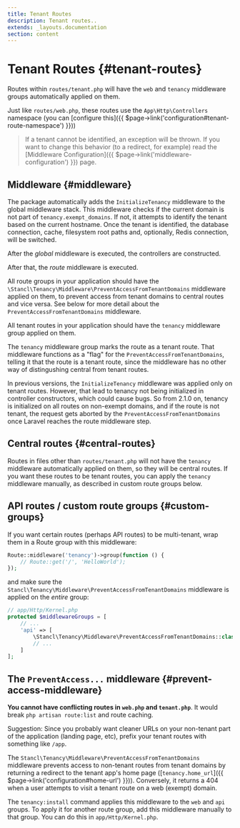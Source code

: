 ```yaml
---
title: Tenant Routes
description: Tenant routes..
extends: _layouts.documentation
section: content
---
```


# Tenant Routes {#tenant-routes}

Routes within `routes/tenant.php` will have the `web` and `tenancy` middleware groups automatically applied on them. 

Just like `routes/web.php`, these routes use the `App\Http\Controllers` namespace (you can [configure this]({{ $page->link('configuration#tenant-route-namespace') }}))

> If a tenant cannot be identified, an exception will be thrown. If you want to change this behavior (to a redirect, for example) read the [Middleware Configuration]({{ $page->link('middleware-configuration') }}) page.

## Middleware {#middleware}

The package automatically adds the `InitializeTenancy` middleware to the global middleware stack. This middleware checks if the current domain is not part of `tenancy.exempt_domains`. If not, it attempts to identify the tenant based on the current hostname. Once the tenant is identified, the database connection, cache, filesystem root paths and, optionally, Redis connection, will be switched.

After the *global* middleware is executed, the controllers are constructed. 

After that, the *route* middleware is executed.

All route groups in your application should have the `\Stancl\Tenancy\Middleware\PreventAccessFromTenantDomains` middleware applied on them, to prevent access from tenant domains to central routes and vice versa. See below for more detail about the `PreventAccessFromTenantDomains` middleware.

All tenant routes in your application should have the `tenancy` middleware group applied on them.

The `tenancy` middleware group marks the route as a tenant route. That middleware functions as a "flag" for the `PreventAccessFromTenantDomains`, telling it that the route is a tenant route, since the middleware has no other way of distingushing central from tenant routes.

In previous versions, the `InitializeTenancy` middleware was applied only on tenant routes. However, that lead to tenancy not being initialized in controller constructors, which could cause bugs. So from 2.1.0 on, tenancy is initialized on all routes on non-exempt domains, and if the route is not tenant, the request gets aborted by the `PreventAccessFromTenantDomains` once Laravel reaches the route middleware step.

## Central routes {#central-routes}

Routes in files other than `routes/tenant.php` will not have the `tenancy` middleware automatically applied on them, so they will be central routes. If you want these routes to be tenant routes, you can apply the `tenancy` middleware manually, as described in custom route groups below.

## API routes / custom route groups {#custom-groups}

If you want certain routes (perhaps API routes) to be multi-tenant, wrap them in a Route group with this middleware:

```php
Route::middleware('tenancy')->group(function () {
    // Route::get('/', 'HelloWorld');
});
```

and make sure the `Stancl\Tenancy\Middleware\PreventAccessFromTenantDomains` middleware is applied on the *entire* group:

```php
// app/Http/Kernel.php
protected $middlewareGroups = [
    // ...
    'api' => [
        \Stancl\Tenancy\Middleware\PreventAccessFromTenantDomains::class,
        // ...
    ]
];
```

## The `PreventAccess...` middleware {#prevent-access-middleware}

**You cannot have conflicting routes in `web.php` and `tenant.php`**. It would break `php artisan route:list` and route caching.

Suggestion: Since you probably want cleaner URLs on your non-tenant part of the application (landing page, etc), prefix your tenant routes with something like `/app`.

The `Stancl\Tenancy\Middleware\PreventAccessFromTenantDomains` middleware prevents access to non-tenant routes from tenant domains by returning a redirect to the tenant app's home page ([`tenancy.home_url`]({{ $page->link('configuration#home-url') }})). Conversely, it returns a 404 when a user attempts to visit a tenant route on a web (exempt) domain.

The `tenancy:install` command applies this middleware to the `web` and `api` groups. To apply it for another route group, add this middleware manually to that group. You can do this in `app/Http/Kernel.php`.
